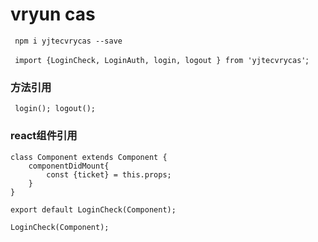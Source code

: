 # vryun cas 

` npm i yjtecvrycas --save`

` import {LoginCheck, LoginAuth, login, logout } from 'yjtecvrycas'`;


### 方法引用
` login(); logout();`

### react组件引用

    class Component extends Component {
		componentDidMount{
			const {ticket} = this.props;
		}
    }
 
    export default LoginCheck(Component);

    LoginCheck(Component);




